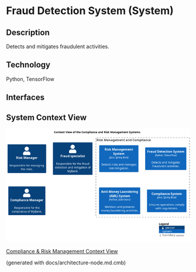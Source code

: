 # Fraud Detection System (System)
## Description
Detects and mitigates fraudulent activities.

## Technology
Python, TensorFlow


## Interfaces

## System Context View
![Context View of the Compliance and Risk Management Systems](../../mybank/compliance/context-view.png)

[Compliance & Risk Management Context View](../../mybank/compliance/context-view.md)


(generated with docs/architecture-node.md.cmb)
